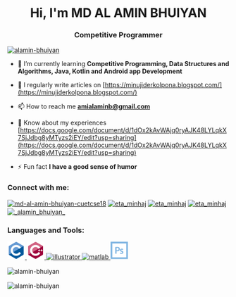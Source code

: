 <h1 align="center">Hi, I'm MD AL AMIN BHUIYAN</h1>
<h3 align="center">Competitive Programmer</h3>

<p align="left"> <a href="https://github.com/ryo-ma/github-profile-trophy"><img src="https://github-profile-trophy.vercel.app/?username=alamin-bhuiyan" alt="alamin-bhuiyan" /></a> </p>

- 🌱 I’m currently learning **Competitive Programming, Data Structures and Algorithms, Java, Kotlin and Android app Development**

- 📝 I regularly write articles on [https://minujiderkolpona.blogspot.com/](https://minujiderkolpona.blogspot.com/)

- 📫 How to reach me **amialaminb@gmail.com**

- 📄 Know about my experiences [https://docs.google.com/document/d/1dOx2kAvWAjq0ryAJK48LYLqkX7SjJdbg8yMTyzs2iEY/edit?usp=sharing](https://docs.google.com/document/d/1dOx2kAvWAjq0ryAJK48LYLqkX7SjJdbg8yMTyzs2iEY/edit?usp=sharing)

- ⚡ Fun fact **I have a good sense of humor**

<h3 align="left">Connect with me:</h3>
<p align="left">
<a href="https://linkedin.com/in/md-al-amin-bhuiyan-cuetcse18" target="blank"><img align="center" src="https://raw.githubusercontent.com/rahuldkjain/github-profile-readme-generator/master/src/images/icons/Social/linked-in-alt.svg" alt="md-al-amin-bhuiyan-cuetcse18" height="30" width="40" /></a>
<a href="https://fb.com/etaminhaj" target="blank"><img align="center" src="https://raw.githubusercontent.com/rahuldkjain/github-profile-readme-generator/master/src/images/icons/Social/facebook.svg" alt="eta_minhaj" height="30" width="40" /></a>
<a href="https://instagram.com/eta_minhaj" target="blank"><img align="center" src="https://raw.githubusercontent.com/rahuldkjain/github-profile-readme-generator/master/src/images/icons/Social/instagram.svg" alt="eta_minhaj" height="30" width="40" /></a>
<a href="https://www.codechef.com/users/eta_minhaj" target="blank"><img align="center" src="https://cdn.jsdelivr.net/npm/simple-icons@3.1.0/icons/codechef.svg" alt="eta_minhaj" height="30" width="40" /></a>
<a href="https://codeforces.com/profile/_alamin_bhuiyan_" target="blank"><img align="center" src="https://cdn.jsdelivr.net/npm/simple-icons@3.0.1/icons/codeforces.svg" alt="_alamin_bhuiyan_" height="30" width="40" /></a>
</p>

<h3 align="left">Languages and Tools:</h3>
<p align="left"> <a href="https://www.cprogramming.com/" target="_blank"> <img src="https://raw.githubusercontent.com/devicons/devicon/master/icons/c/c-original.svg" alt="c" width="40" height="40"/> </a> <a href="https://www.w3schools.com/cpp/" target="_blank"> <img src="https://raw.githubusercontent.com/devicons/devicon/master/icons/cplusplus/cplusplus-original.svg" alt="cplusplus" width="40" height="40"/> </a> <a href="https://www.adobe.com/in/products/illustrator.html" target="_blank"> <img src="https://www.vectorlogo.zone/logos/adobe_illustrator/adobe_illustrator-icon.svg" alt="illustrator" width="40" height="40"/> </a> <a href="https://www.mathworks.com/" target="_blank"> <img src="https://upload.wikimedia.org/wikipedia/commons/2/21/Matlab_Logo.png" alt="matlab" width="40" height="40"/> </a> <a href="https://www.photoshop.com/en" target="_blank"> <img src="https://raw.githubusercontent.com/devicons/devicon/master/icons/photoshop/photoshop-line.svg" alt="photoshop" width="40" height="40"/> </a> </p>

<p><img align="center" src="https://github-readme-stats.vercel.app/api/top-langs?username=alamin-bhuiyan&show_icons=true&locale=en&layout=compact" alt="alamin-bhuiyan" /></p>

<p><img align="center" src="https://github-readme-streak-stats.herokuapp.com/?user=alamin-bhuiyan&" alt="alamin-bhuiyan" /></p>
